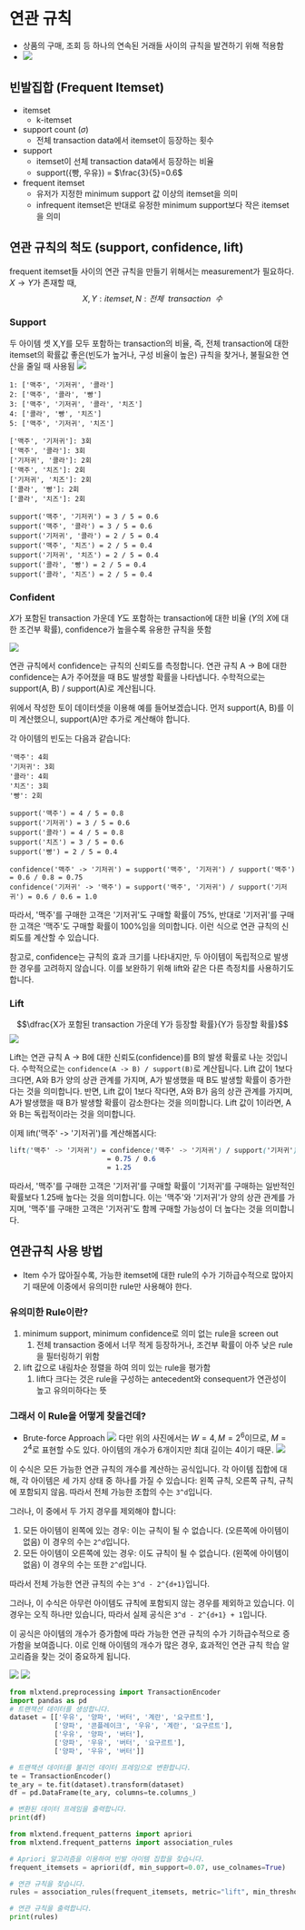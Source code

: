 # 연관 규칙
* 상품의 구매, 조회 등 하나의 연속된 거래들 사이의 규칙을 발견하기 위해 적용함
* ![](images/2023-05-31-18-03-33.png)

## 빈발집합 (Frequent Itemset)
* itemset
  * k-itemset
* support count ($\sigma$)
  * 전체 transaction data에서 itemset이 등장하는 횟수
* support
  * itemset이 선체 transaction data에서 등장하는 비율
  * support({빵, 우유}) = $\frac{3}{5}=0.6$
* frequent itemset
  * 유저가 지정한 minimum support 값 이상의 itemset을 의미
  * infrequent itemset은 반대로 유정한 minimum support보다 작은 itemset을 의미

## 연관 규칙의 척도 (support, confidence, lift)
frequent itemset들 사이의 연관 규칙을 만들기 위해서는 measurement가 필요하다. 
$X\rightarrow Y$가 존재할 때, 
$$X,Y:itemset, N: 전체\:\:transaction \:\:수$$

### Support
두 아이템 셋 X,Y를 모두 포함하는 transaction의 비율, 즉, 전체 transaction에 대한 itemset의 확률값 좋은(빈도가 높거나, 구성 비율이 높은) 규칙을 찾거나, 불필요한 연산을 줄일 때 사용됨
![](images/2023-05-31-18-29-57.png)

```arduino
1: ['맥주', '기저귀', '콜라']
2: ['맥주', '콜라', '빵']
3: ['맥주', '기저귀', '콜라', '치즈']
4: ['콜라', '빵', '치즈']
5: ['맥주', '기저귀', '치즈']

['맥주', '기저귀']: 3회
['맥주', '콜라']: 3회
['기저귀', '콜라']: 2회
['맥주', '치즈']: 2회
['기저귀', '치즈']: 2회
['콜라', '빵']: 2회
['콜라', '치즈']: 2회

support('맥주', '기저귀') = 3 / 5 = 0.6
support('맥주', '콜라') = 3 / 5 = 0.6
support('기저귀', '콜라') = 2 / 5 = 0.4
support('맥주', '치즈') = 2 / 5 = 0.4
support('기저귀', '치즈') = 2 / 5 = 0.4
support('콜라', '빵') = 2 / 5 = 0.4
support('콜라', '치즈') = 2 / 5 = 0.4
```


### Confident

$X$가 포함된 transaction 가운데 $Y$도 포함하는 transaction에 대한 비율 ($Y$의 $X$에 대한 조건부 확률), confidence가 높을수록 유용한 규칙을 뜻함

![](images/2023-05-31-18-30-16.png)


연관 규칙에서 confidence는 규칙의 신뢰도를 측정합니다. 연관 규칙 A -> B에 대한 confidence는 A가 주어졌을 때 B도 발생할 확률을 나타냅니다. 수학적으로는 support(A, B) / support(A)로 계산됩니다.

위에서 작성한 토이 데이터셋을 이용해 예를 들어보겠습니다. 먼저 support(A, B)를 이미 계산했으니, support(A)만 추가로 계산해야 합니다.

각 아이템의 빈도는 다음과 같습니다:
```arduino
'맥주': 4회
'기저귀': 3회
'콜라': 4회
'치즈': 3회
'빵': 2회

support('맥주') = 4 / 5 = 0.8
support('기저귀') = 3 / 5 = 0.6
support('콜라') = 4 / 5 = 0.8
support('치즈') = 3 / 5 = 0.6
support('빵') = 2 / 5 = 0.4

confidence('맥주' -> '기저귀') = support('맥주', '기저귀') / support('맥주') = 0.6 / 0.8 = 0.75
confidence('기저귀' -> '맥주') = support('맥주', '기저귀') / support('기저귀') = 0.6 / 0.6 = 1.0
```
따라서, '맥주'를 구매한 고객은 '기저귀'도 구매할 확률이 75%, 반대로 '기저귀'를 구매한 고객은 '맥주'도 구매할 확률이 100%임을 의미합니다. 이런 식으로 연관 규칙의 신뢰도를 계산할 수 있습니다.

참고로, confidence는 규칙의 효과 크기를 나타내지만, 두 아이템이 독립적으로 발생한 경우를 고려하지 않습니다. 이를 보완하기 위해 lift와 같은 다른 측정치를 사용하기도 합니다.


### Lift
$$\dfrac{X가 포함된 transaction 가운데 Y가 등장할 확률}{Y가 등장할 확률}$$
![](images/2023-05-31-19-02-05.png)

Lift는 연관 규칙 A -> B에 대한 신뢰도(confidence)를 B의 발생 확률로 나눈 것입니다. 수학적으로는 `confidence(A -> B) / support(B)`로 계산됩니다. Lift 값이 1보다 크다면, A와 B가 양의 상관 관계를 가지며, A가 발생했을 때 B도 발생할 확률이 증가한다는 것을 의미합니다. 반면, Lift 값이 1보다 작다면, A와 B가 음의 상관 관계를 가지며, A가 발생했을 때 B가 발생할 확률이 감소한다는 것을 의미합니다. Lift 값이 1이라면, A와 B는 독립적이라는 것을 의미합니다.

이제 lift('맥주' -> '기저귀')를 계산해봅시다:

```scss
lift('맥주' -> '기저귀') = confidence('맥주' -> '기저귀') / support('기저귀') 
                        = 0.75 / 0.6 
                        = 1.25
```

따라서, '맥주'를 구매한 고객은 '기저귀'를 구매할 확률이 '기저귀'를 구매하는 일반적인 확률보다 1.25배 높다는 것을 의미합니다. 이는 '맥주'와 '기저귀'가 양의 상관 관계를 가지며, '맥주'를 구매한 고객은 '기저귀'도 함께 구매할 가능성이 더 높다는 것을 의미합니다.


## 연관규칙 사용 방법
* Item 수가 많아질수록, 가능한 itemset에 대한 rule의 수가 기하급수적으로 많아지기 때문에 이중에서 유의미한 rule만 사용해야 한다.
  
### 유의미한 Rule이란?
1. minimum support, minimum confidence로 의미 없는 rule을 screen out
   1. 전체 transaction 중에서 너무 적게 등장하거나, 조건부 확률이 아주 낮은 rule을 필터링하기 위함
2. lift 값으로 내림차순 정렬을 하여 의미 있는 rule을 평가함
   1. lift다 크다는 것은 rule을 구성하는 antecedent와 consequent가 연관성이 높고 유의미하다는 뜻

### 그래서 이 Rule을 어떻게 찾을건데?
* Brute-force Approach
![](images/2023-05-31-19-21-05.png)
다만 위의 사진에서는 $W=4, M=2^6$이므로, $M=2^4$로 표현할 수도 있다. 아이템의 개수가 6개이지만 최대 길이는 4이기 때문.
![](images/2023-05-31-19-26-11.png)

이 수식은 모든 가능한 연관 규칙의 개수를 계산하는 공식입니다. 각 아이템 집합에 대해, 각 아이템은 세 가지 상태 중 하나를 가질 수 있습니다: 왼쪽 규칙, 오른쪽 규칙, 규칙에 포함되지 않음. 따라서 전체 가능한 조합의 수는 `3^d`입니다.

그러나, 이 중에서 두 가지 경우를 제외해야 합니다: 

1. 모든 아이템이 왼쪽에 있는 경우: 이는 규칙이 될 수 없습니다. (오른쪽에 아이템이 없음) 이 경우의 수는 `2^d`입니다.
2. 모든 아이템이 오른쪽에 있는 경우: 이도 규칙이 될 수 없습니다. (왼쪽에 아이템이 없음) 이 경우의 수는 또한 `2^d`입니다.

따라서 전체 가능한 연관 규칙의 수는 `3^d - 2^{d+1}`입니다.

그러나, 이 수식은 아무런 아이템도 규칙에 포함되지 않는 경우를 제외하고 있습니다. 이 경우는 오직 하나만 있습니다, 따라서 실제 공식은 `3^d - 2^{d+1} + 1`입니다. 

이 공식은 아이템의 개수가 증가함에 따라 가능한 연관 규칙의 수가 기하급수적으로 증가함을 보여줍니다. 이로 인해 아이템의 개수가 많은 경우, 효과적인 연관 규칙 학습 알고리즘을 찾는 것이 중요하게 됩니다.

![](images/2023-05-31-19-26-48.png)
![](images/2023-05-31-19-27-05.png)



```python
from mlxtend.preprocessing import TransactionEncoder
import pandas as pd
# 트랜잭션 데이터를 생성합니다.
dataset = [['우유', '양파', '버터', '계란', '요구르트'],
           ['양파', '콘플레이크', '우유', '계란', '요구르트'],
           ['우유', '양파', '버터'],
           ['양파', '우유', '버터', '요구르트'],
           ['양파', '우유', '버터']]

# 트랜잭션 데이터를 불리언 데이터 프레임으로 변환합니다.
te = TransactionEncoder()
te_ary = te.fit(dataset).transform(dataset)
df = pd.DataFrame(te_ary, columns=te.columns_)

# 변환된 데이터 프레임을 출력합니다.
print(df)

from mlxtend.frequent_patterns import apriori
from mlxtend.frequent_patterns import association_rules

# Apriori 알고리즘을 이용하여 빈발 아이템 집합을 찾습니다.
frequent_itemsets = apriori(df, min_support=0.07, use_colnames=True)

# 연관 규칙을 찾습니다.
rules = association_rules(frequent_itemsets, metric="lift", min_threshold=1)

# 연관 규칙을 출력합니다.
print(rules)
```